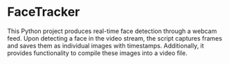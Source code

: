 # FaceTracker
This Python project produces real-time face detection through a webcam feed. Upon detecting a face in the video stream, the script captures frames and saves them as individual images with timestamps. Additionally, it provides functionality to compile these images into a video file.
